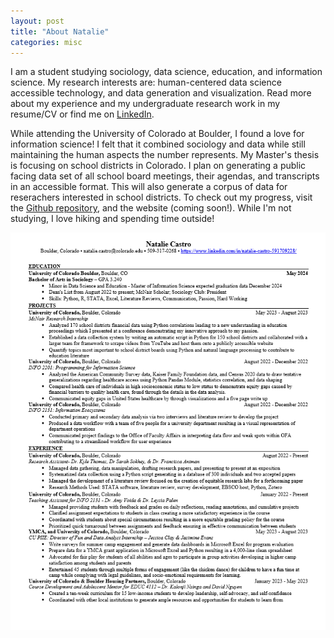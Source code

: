 ```yaml
---
layout: post
title: "About Natalie"
categories: misc
---
```


I am a student studying sociology, data science, education, and information science. My research interests are: human-centered data science accessible technology, and data generation and visualization. Read more about my experience and my undergraduate research work in my resume/CV or find me on [LinkedIn](https://www.linkedin.com/in/natalie-rm-castro?utm_source=share&utm_campaign=share_via&utm_content=profile&utm_medium=ios_app).


While attending the University of Colorado at Boulder, I found a love for information science! I felt that it combined sociology and data while still maintaining the human aspects the number represents. My Master's thesis is focusing on school districts in Colorado. I plan on generating a public facing data set of all school board meetings, their agendas, and transcripts in an accessible format. This will also generate a corpus of data for reserachers interested in school districts. To check out my progress, visit the [Github repository](https://github.com/CouncilDataProject/colorado-school-boards), and the website (coming soon!).  While I'm not studying, I love hiking and spending time outside! 

<a href="https://github.com/NatalieRMCastro/website/blob/4167bbcd7fd49e73442300c4880b823a4ca03ccc/assets/images/website%20resume.png" class="image fit thumb"><img src="assets/images/website%20resume.png" alt="image of resume, click on image to view PDF version" /></a>
